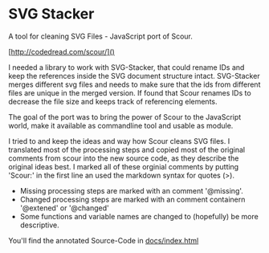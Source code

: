 SVG Stacker
===========

A tool for cleaning SVG Files - JavaScript port of Scour.

[http://codedread.com/scour/]()

I needed a library to work with SVG-Stacker, that could rename IDs and keep the
references inside the SVG document structure intact. SVG-Stacker merges different
svg files and needs to make sure that the ids from different files are unique in the
merged version. If found that Scour renames IDs to decrease the file size and keeps
track of referencing elements.

The goal of the port was to bring the power of Scour to the JavaScript world, make it
available as commandline tool and usable as module.

I tried to and keep the ideas and way how Scour cleans SVG files. I translated most of
the processing steps and copied most of the original comments from scour into the new
source code, as they describe the original ideas best. I marked all of these orginial
comments by putting 'Scour:' in the first line an used the markdown syntax for quotes (>). 

- Missing processing steps are marked with an comment '@missing'.
- Changed processing steps are marked with an comment containern '@extened' or '@changed'
- Some functions and variable names are changed to (hopefully) be more descriptive.

You'll find the annotated Source-Code in [docs/index.html]()